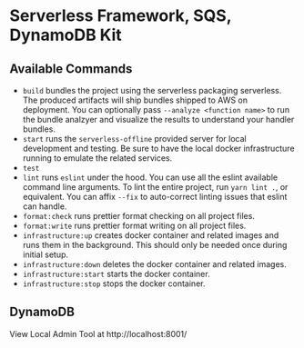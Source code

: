 # Serverless Framework, SQS, DynamoDB Kit

## Available Commands

- `build` bundles the project using the serverless packaging serverless. The produced artifacts will ship bundles shipped to AWS on deployment. You can optionally pass `--analyze <function name>` to run the bundle analzyer and visualize the results to understand your handler bundles.
- `start` runs the `serverless-offline` provided server for local development and testing. Be sure to have the local docker infrastructure running to emulate the related services.
- `test`
- `lint` runs `eslint` under the hood. You can use all the eslint available command line arguments. To lint the entire project, run `yarn lint .`, or equivalent. You can affix `--fix` to auto-correct linting issues that eslint can handle.
- `format:check` runs prettier format checking on all project files.
- `format:write` runs prettier format writing on all project files.
- `infrastructure:up` creates docker container and related images and runs them in the background. This should only be needed once during initial setup.
- `infrastructure:down` deletes the docker container and related images.
- `infrastructure:start` starts the docker container.
- `infrastructure:stop` stops the docker container.

## DynamoDB

View Local Admin Tool at http://localhost:8001/
